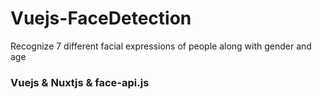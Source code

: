 # Vuejs-FaceDetection
Recognize 7 different facial expressions of people along with gender and age

### Vuejs & Nuxtjs & face-api.js

